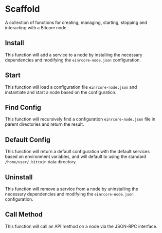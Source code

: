 # Scaffold
A collection of functions for creating, managing, starting, stopping and interacting with a Bitcore node.

## Install
This function will add a service to a node by installing the necessary dependencies and modifying the `einrcore-node.json` configuration.

## Start
This function will load a configuration file `einrcore-node.json` and instantiate and start a node based on the configuration.

## Find Config
This function will recursively find a configuration `einrcore-node.json` file in parent directories and return the result.

## Default Config
This function will return a default configuration with the default services based on environment variables, and will default to using the standard `/home/user/.bitcoin` data directory.

## Uninstall
This function will remove a service from a node by uninstalling the necessary dependencies and modifying the `einrcore-node.json` configuration.

## Call Method
This function will call an API method on a node via the JSON-RPC interface.
